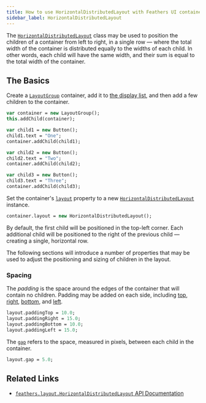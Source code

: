 ```yaml
---
title: How to use HorizontalDistributedLayout with Feathers UI containers
sidebar_label: HorizontalDistributedLayout
---
```


The [`HorizontalDistributedLayout`](https://api.feathersui.com/current/feathers/layout/HorizontalDistributedLayout.html) class may be used to position the children of a container from left to right, in a single row — where the total width of the container is distributed equally to the widths of each child. In other words, each child will have the same width, and their sum is equal to the total width of the container.

## The Basics

Create a [`LayoutGroup`](./layout-group.md) container, add it to [the display list](https://books.openfl.org/openfl-developers-guide/display-programming/basics-of-display-programming.html), and then add a few children to the container.

```hx
var container = new LayoutGroup();
this.addChild(container);

var child1 = new Button();
child1.text = "One";
container.addChild(child1);

var child2 = new Button();
child2.text = "Two";
container.addChild(child2);

var child3 = new Button();
child3.text = "Three";
container.addChild(child3);
```

Set the container's [`layout`](https://api.feathersui.com/current/feathers/layout/feathers/controls/LayoutGroup.html#layout) property to a new [`HorizontalDistributedLayout`](https://api.feathersui.com/current/feathers/layout/HorizontalDistributedLayout.html) instance.

```hx
container.layout = new HorizontalDistributedLayout();
```

By default, the first child will be positioned in the top-left corner. Each additional child will be positioned to the right of the previous child — creating a single, horizontal row.

The following sections will introduce a number of properties that may be used to adjust the positioning and sizing of children in the layout.

### Spacing

The _padding_ is the space around the edges of the container that will contain no children. Padding may be added on each side, including [top](https://api.feathersui.com/current/feathers/controls/HorizontalDistributedLayout.html#paddingTop), [right](https://api.feathersui.com/current/feathers/controls/HorizontalDistributedLayout.html#paddingRight), [bottom](https://api.feathersui.com/current/feathers/controls/HorizontalDistributedLayout.html#paddingBottom), and [left](https://api.feathersui.com/current/feathers/controls/HorizontalDistributedLayout.html#paddingLeft).

```hx
layout.paddingTop = 10.0;
layout.paddingRight = 15.0;
layout.paddingBottom = 10.0;
layout.paddingLeft = 15.0;
```

The [`gap`](https://api.feathersui.com/current/feathers/layout/HorizontalDistributedLayout.html#gap) refers to the space, measured in pixels, between each child in the container.

```hx
layout.gap = 5.0;
```

## Related Links

- [`feathers.layout.HorizontalDistributedLayout` API Documentation](https://api.feathersui.com/current/feathers/layout/HorizontalDistributedLayout.html)
